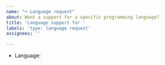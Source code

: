 ```yaml
---
name: "⌨️ Language request"
about: Want a support for a specific programming language?
title: 'Language support for '
labels: 'type: language request'
assignees: ''

---
```


- Language:
